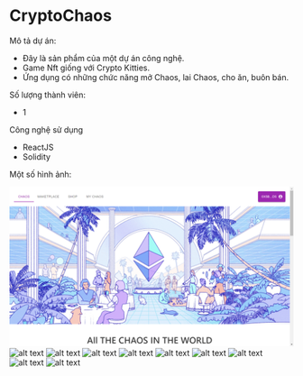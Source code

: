 # CryptoChaos

Mô tả dự án:
- Đây là sản phẩm của một dự án công nghệ.
- Game Nft giống với Crypto Kitties.
- Ứng dụng có những chức năng mở Chaos, lai Chaos, cho ăn, buôn bán.

Số lượng thành viên:
- 1

Công nghệ sử dụng
- ReactJS 
- Solidity

Một số hình ảnh:

![alt text](https://github.com/nakamanfc/Chaos/blob/main/Untitled.png)
![alt text](https://github.com/nakamanfc/Chaos/1Untitled.png)
![alt text](https://github.com/nakamanfc/Chaos/2Untitled.png)
![alt text](https://github.com/nakamanfc/Chaos/3Untitled.png)
![alt text](https://github.com/nakamanfc/Chaos/4Untitled.png)
![alt text](https://github.com/nakamanfc/Chaos/5Untitled.png)
![alt text](https://github.com/nakamanfc/Chaos/6Untitled.png)
![alt text](https://github.com/nakamanfc/Chaos/7Untitled.png)
![alt text](https://github.com/nakamanfc/Chaos/8Untitled.png)
![alt text](https://github.com/nakamanfc/Chaos/10Untitled.png)
